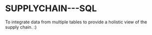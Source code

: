 # SUPPLYCHAIN---SQL
To integrate data from multiple tables to provide a holistic view of the supply chain. :)
